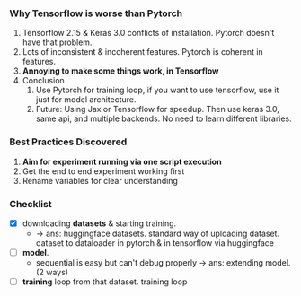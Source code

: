 

### Why Tensorflow is worse than Pytorch
   1. Tensorflow 2.15 & Keras 3.0 conflicts of installation. Pytorch doesn't have that problem.
   2. Lots of inconsistent & incoherent features. Pytorch is coherent in features. 
   3. **Annoying to make some things work, in Tensorflow**
2. Conclusion
    1. Use Pytorch for training loop, if you want to use tensorflow, use it just for model architecture.
    2. Future: Using Jax or Tensorflow for speedup. Then use keras 3.0, same api, and multiple backends. No need to learn different libraries. 

### Best Practices Discovered
1. **Aim for experiment running via one script execution**
2. Get the end to end experiment working first
3. Rename variables for clear understanding

### Checklist

- [x] downloading **datasets** & starting training.
  - -> ans: huggingface datasets. standard way of uploading dataset. dataset to dataloader in pytorch & in tensorflow via huggingface
- [ ] **model**. 
  - sequential is easy but can't debug properly -> ans: extending model. (2 ways)
- [ ] **training** loop from that dataset. training loop 